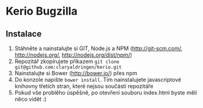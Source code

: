 Kerio Bugzilla
==============

Instalace
---------
1. Stáhněte a nainstalujte si GIT, Node.js a NPM (http://git-scm.com/, http://nodejs.org/, http://nodejs.org/dist/npm/)
2. Repozitář zkopírujete příkazem ```git clone git@github.com:claryaldringen/kerio.git```
3. Nainstalujte si Bower (http://bower.io/) přes npm
4. Do konzole napište ```bower install```. Tím nainstalujete javascriptové knihovny třetích stran, které nejsou součástí repozitáře
5. Pokud vše problěho úspěšně, po otevření souboru index.html byste měli něco vidět :)
